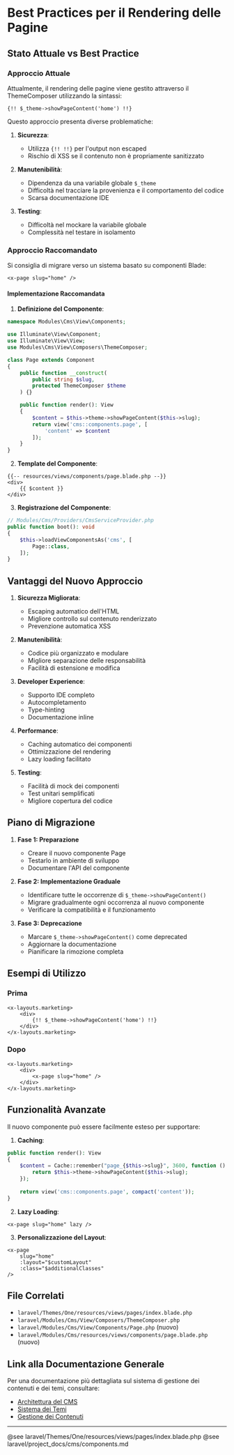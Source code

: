 # Best Practices per il Rendering delle Pagine

## Stato Attuale vs Best Practice

### Approccio Attuale
Attualmente, il rendering delle pagine viene gestito attraverso il ThemeComposer utilizzando la sintassi:

```blade
{!! $_theme->showPageContent('home') !!}
```

Questo approccio presenta diverse problematiche:

1. **Sicurezza**:
   - Utilizza `{!! !!}` per l'output non escaped
   - Rischio di XSS se il contenuto non è propriamente sanitizzato

2. **Manutenibilità**:
   - Dipendenza da una variabile globale `$_theme`
   - Difficoltà nel tracciare la provenienza e il comportamento del codice
   - Scarsa documentazione IDE

3. **Testing**:
   - Difficoltà nel mockare la variabile globale
   - Complessità nel testare in isolamento

### Approccio Raccomandato
Si consiglia di migrare verso un sistema basato su componenti Blade:

```blade
<x-page slug="home" />
```

#### Implementazione Raccomandata

1. **Definizione del Componente**:
```php
namespace Modules\Cms\View\Components;

use Illuminate\View\Component;
use Illuminate\View\View;
use Modules\Cms\View\Composers\ThemeComposer;

class Page extends Component
{
    public function __construct(
        public string $slug,
        protected ThemeComposer $theme
    ) {}

    public function render(): View
    {
        $content = $this->theme->showPageContent($this->slug);
        return view('cms::components.page', [
            'content' => $content
        ]);
    }
}
```

2. **Template del Componente**:
```blade
{{-- resources/views/components/page.blade.php --}}
<div>
    {{ $content }}
</div>
```

3. **Registrazione del Componente**:
```php
// Modules/Cms/Providers/CmsServiceProvider.php
public function boot(): void
{
    $this->loadViewComponentsAs('cms', [
        Page::class,
    ]);
}
```

## Vantaggi del Nuovo Approccio

1. **Sicurezza Migliorata**:
   - Escaping automatico dell'HTML
   - Migliore controllo sul contenuto renderizzato
   - Prevenzione automatica XSS

2. **Manutenibilità**:
   - Codice più organizzato e modulare
   - Migliore separazione delle responsabilità
   - Facilità di estensione e modifica

3. **Developer Experience**:
   - Supporto IDE completo
   - Autocompletamento
   - Type-hinting
   - Documentazione inline

4. **Performance**:
   - Caching automatico dei componenti
   - Ottimizzazione del rendering
   - Lazy loading facilitato

5. **Testing**:
   - Facilità di mock dei componenti
   - Test unitari semplificati
   - Migliore copertura del codice

## Piano di Migrazione

1. **Fase 1: Preparazione**
   - Creare il nuovo componente Page
   - Testarlo in ambiente di sviluppo
   - Documentare l'API del componente

2. **Fase 2: Implementazione Graduale**
   - Identificare tutte le occorrenze di `$_theme->showPageContent()`
   - Migrare gradualmente ogni occorrenza al nuovo componente
   - Verificare la compatibilità e il funzionamento

3. **Fase 3: Deprecazione**
   - Marcare `$_theme->showPageContent()` come deprecated
   - Aggiornare la documentazione
   - Pianificare la rimozione completa

## Esempi di Utilizzo

### Prima
```blade
<x-layouts.marketing>
    <div>
        {!! $_theme->showPageContent('home') !!}
    </div>
</x-layouts.marketing>
```

### Dopo
```blade
<x-layouts.marketing>
    <div>
        <x-page slug="home" />
    </div>
</x-layouts.marketing>
```

## Funzionalità Avanzate

Il nuovo componente può essere facilmente esteso per supportare:

1. **Caching**:
```php
public function render(): View
{
    $content = Cache::remember("page_{$this->slug}", 3600, function () {
        return $this->theme->showPageContent($this->slug);
    });
    
    return view('cms::components.page', compact('content'));
}
```

2. **Lazy Loading**:
```blade
<x-page slug="home" lazy />
```

3. **Personalizzazione del Layout**:
```blade
<x-page 
    slug="home"
    :layout="$customLayout"
    :class="$additionalClasses"
/>
```

## File Correlati

- `laravel/Themes/One/resources/views/pages/index.blade.php`
- `laravel/Modules/Cms/View/Composers/ThemeComposer.php`
- `laravel/Modules/Cms/View/Components/Page.php` (nuovo)
- `laravel/Modules/Cms/resources/views/components/page.blade.php` (nuovo)

## Link alla Documentazione Generale

Per una documentazione più dettagliata sul sistema di gestione dei contenuti e dei temi, consultare:
- [Architettura del CMS](/project_docs/cms/architecture.md)
- [Sistema dei Temi](/project_docs/themes/overview.md)
- [Gestione dei Contenuti](/project_docs/content/management.md)

---
@see laravel/Themes/One/resources/views/pages/index.blade.php
@see laravel/project_docs/cms/components.md 
